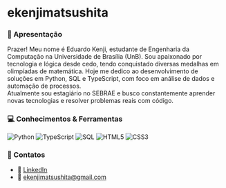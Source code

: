 # ekenjimatsushita

### 💎 Apresentação

Prazer! Meu nome é Eduardo Kenji, estudante de Engenharia da Computação na Universidade de Brasília (UnB).
Sou apaixonado por tecnologia e lógica desde cedo, tendo conquistado diversas medalhas em olimpíadas de matemática. Hoje me dedico ao desenvolvimento de soluções em Python, SQL e TypeScript, com foco em análise de dados e automação de processos.  
Atualmente sou estagiário no SEBRAE e busco constantemente aprender novas tecnologias e resolver problemas reais com código.

### 💻 Conhecimentos & Ferramentas

![Python](https://img.shields.io/badge/-Python-3776AB?style=flat-square&logo=python&logoColor=white)
![TypeScript](https://img.shields.io/badge/-TypeScript-3178C6?style=flat-square&logo=typescript&logoColor=white)
![SQL](https://img.shields.io/badge/-SQL-4479A1?style=flat-square&logo=mysql&logoColor=white)
![HTML5](https://img.shields.io/badge/-HTML5-E34F26?style=flat-square&logo=html5&logoColor=white)
![CSS3](https://img.shields.io/badge/-CSS3-1572B6?style=flat-square&logo=css3&logoColor=white)

### 📲 Contatos

- 🤝 [LinkedIn](www.linkedin.com/in/eduardo-kenji-cortez-matsushita-22111a365/)  
- 📧 ekenjimatsushita@gmail.com

